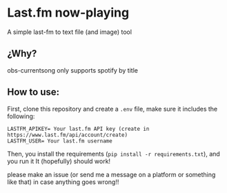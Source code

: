 # Last.fm now-playing
A simple last-fm to text file (and image) tool

## ¿Why?
obs-currentsong only supports spotify by title

## How to use:
First, clone this repository and create a ``.env`` file, make sure it includes the following:
```
LASTFM_APIKEY= Your last.fm API key (create in https://www.last.fm/api/account/create)
LASTFM_USER= Your last.fm username
```
Then, you install the requirements (``pip install -r requirements.txt``), and you run it
It (hopefully) should work!

please make an issue (or send me a message on a platform or something like that) in case anything goes wrong!!